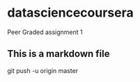 # datasciencecoursera
Peer Graded assignment 1
## This is a markdown file
git push -u origin master
